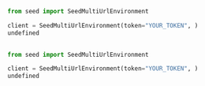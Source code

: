 ```python
from seed import SeedMultiUrlEnvironment

client = SeedMultiUrlEnvironment(token="YOUR_TOKEN", )        
undefined
 
```                        


```python
from seed import SeedMultiUrlEnvironment

client = SeedMultiUrlEnvironment(token="YOUR_TOKEN", )        
undefined
 
```                        



